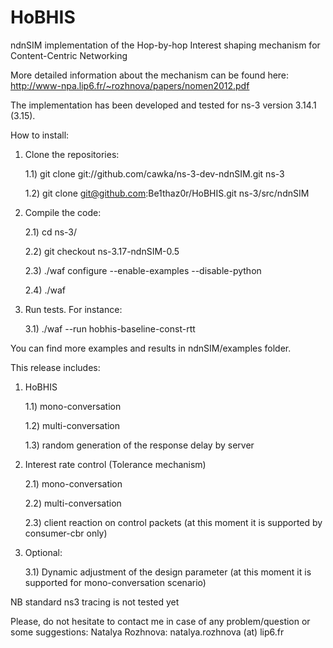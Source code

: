 HoBHIS
======

ndnSIM implementation of the Hop-by-hop Interest shaping mechanism for Content-Centric Networking

More detailed information about the mechanism can be found here:
http://www-npa.lip6.fr/~rozhnova/papers/nomen2012.pdf

The implementation has been developed and tested for ns-3 version 3.14.1 (3.15).

How to install:

1) Clone the repositories:

	1.1) git clone git://github.com/cawka/ns-3-dev-ndnSIM.git ns-3

	1.2) git clone git@github.com:Be1thaz0r/HoBHIS.git ns-3/src/ndnSIM

2) Compile the code:

	2.1) cd ns-3/

	2.2) git checkout ns-3.17-ndnSIM-0.5

	2.3) ./waf configure --enable-examples --disable-python

	2.4) ./waf

3) Run tests. For instance:

	3.1) ./waf --run hobhis-baseline-const-rtt

You can find more examples and results in ndnSIM/examples folder.

This release includes:

1) HoBHIS

	1.1) mono-conversation

	1.2) multi-conversation

	1.3) random generation of the response delay by server

2) Interest rate control (Tolerance mechanism)

	2.1) mono-conversation

	2.2) multi-conversation

	2.3) client reaction on control packets (at this moment it is supported by consumer-cbr only)

3) Optional:

	3.1) Dynamic adjustment of the design parameter (at this moment it is supported for mono-conversation scenario)

NB standard ns3 tracing is not tested yet

Please, do not hesitate to contact me in case of any problem/question or some suggestions: Natalya Rozhnova: natalya.rozhnova (at) lip6.fr
